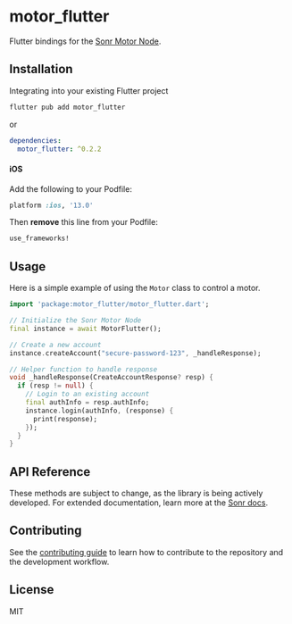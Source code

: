 # motor_flutter

Flutter bindings for the [Sonr Motor Node](https://docs.sonr.io).

## Installation

Integrating into your existing Flutter project
```sh
flutter pub add motor_flutter
```

or

```yaml
dependencies:
  motor_flutter: ^0.2.2
```

#### iOS

Add the following to your Podfile:

```ruby
platform :ios, '13.0'
```

Then **remove** this line from your Podfile:
```ruby
use_frameworks!
```

## Usage

Here is a simple example of using the `Motor` class to control a motor.

```dart
import 'package:motor_flutter/motor_flutter.dart';

// Initialize the Sonr Motor Node
final instance = await MotorFlutter();

// Create a new account
instance.createAccount("secure-password-123", _handleResponse);

// Helper function to handle response
void _handleResponse(CreateAccountResponse? resp) {
  if (resp != null) {
    // Login to an existing account
    final authInfo = resp.authInfo;
    instance.login(authInfo, (response) {
      print(response);
    });
  }
}
```

## API Reference

These methods are subject to change, as the library is being actively developed. For extended documentation, learn more at the [Sonr docs](https://docs.sonr.io).

## Contributing

See the [contributing guide](CONTRIBUTING.md) to learn how to contribute to the repository and the development workflow.

## License

MIT
